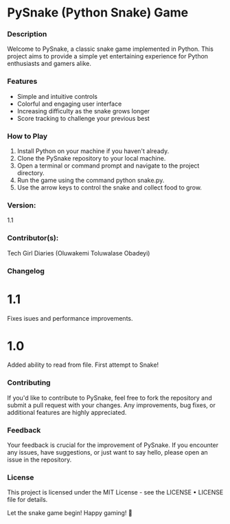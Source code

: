 # PySnake (Python Snake) Game

### Description
Welcome to PySnake, a classic snake game implemented in Python. This project aims to provide a simple yet entertaining experience for Python enthusiasts and gamers alike.

### Features
- Simple and intuitive controls
- Colorful and engaging user interface
- Increasing difficulty as the snake grows longer
- Score tracking to challenge your previous best

### How to Play
1. Install Python on your machine if you haven't already.
2. Clone the PySnake repository to your local machine.
3. Open a terminal or command prompt and navigate to the project directory.
4. Run the game using the command python snake.py.
5. Use the arrow keys to control the snake and collect food to grow.

### Version: 
1.1

### Contributor(s): 
Tech Girl Diaries (Oluwakemi Toluwalase Obadeyi)

### Changelog

# 1.1
Fixes isues and performance improvements.
# 1.0
Added ability to read from file. First attempt to Snake!

### Contributing
If you'd like to contribute to PySnake, feel free to fork the repository and submit a pull request with your changes. Any improvements, bug fixes, or additional features are highly appreciated.

### Feedback
Your feedback is crucial for the improvement of PySnake. If you encounter any issues, have suggestions, or just want to say hello, please open an issue in the repository.

### License
This project is licensed under the MIT License - see the LICENSE • LICENSE file for details.

Let the snake game begin! Happy gaming! 🐍
